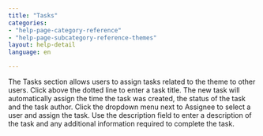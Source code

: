 ```yaml
---
title: "Tasks"
categories:
- "help-page-category-reference"
- "help-page-subcategory-reference-themes"
layout: help-detail
language: en

---
```


The Tasks section allows users to assign tasks related to the theme to other users. Click above the dotted line to enter a task title. The new task will automatically assign the time the task was created, the status of the task and the task author. Click the dropdown menu next to Assignee to select a user and assign the task. Use the description field to enter a description of the task and any additional information required to complete the task.
